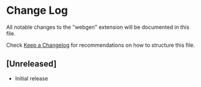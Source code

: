 # Change Log

All notable changes to the "webgen" extension will be documented in this file.

Check [Keep a Changelog](http://keepachangelog.com/) for recommendations on how to structure this file.

## [Unreleased]

- Initial release